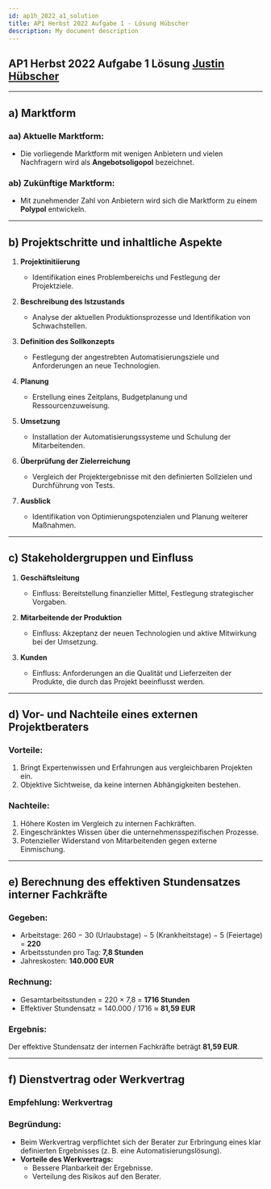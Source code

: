 ```yaml
---
id: ap1h_2022_a1_solution
title: AP1 Herbst 2022 Aufgabe 1 - Lösung Hübscher
description: My document description
---
```


## AP1 Herbst 2022 Aufgabe 1 Lösung [Justin Hübscher](<../../../user/Auszubildende Holldack/huebscher.md>)

---

## a) Marktform

### aa) Aktuelle Marktform:
- Die vorliegende Marktform mit wenigen Anbietern und vielen Nachfragern wird als **Angebotsoligopol** bezeichnet.

### ab) Zukünftige Marktform:
- Mit zunehmender Zahl von Anbietern wird sich die Marktform zu einem **Polypol** entwickeln.

---

## b) Projektschritte und inhaltliche Aspekte

1. **Projektinitiierung**  
   - Identifikation eines Problembereichs und Festlegung der Projektziele.

2. **Beschreibung des Istzustands**  
   - Analyse der aktuellen Produktionsprozesse und Identifikation von Schwachstellen.

3. **Definition des Sollkonzepts**  
   - Festlegung der angestrebten Automatisierungsziele und Anforderungen an neue Technologien.

4. **Planung**  
   - Erstellung eines Zeitplans, Budgetplanung und Ressourcenzuweisung.

5. **Umsetzung**  
   - Installation der Automatisierungssysteme und Schulung der Mitarbeitenden.

6. **Überprüfung der Zielerreichung**  
   - Vergleich der Projektergebnisse mit den definierten Sollzielen und Durchführung von Tests.

7. **Ausblick**  
   - Identifikation von Optimierungspotenzialen und Planung weiterer Maßnahmen.

---

## c) Stakeholdergruppen und Einfluss

1. **Geschäftsleitung**  
   - Einfluss: Bereitstellung finanzieller Mittel, Festlegung strategischer Vorgaben.

2. **Mitarbeitende der Produktion**  
   - Einfluss: Akzeptanz der neuen Technologien und aktive Mitwirkung bei der Umsetzung.

3. **Kunden**  
   - Einfluss: Anforderungen an die Qualität und Lieferzeiten der Produkte, die durch das Projekt beeinflusst werden.

---

## d) Vor- und Nachteile eines externen Projektberaters

### Vorteile:
1. Bringt Expertenwissen und Erfahrungen aus vergleichbaren Projekten ein.  
2. Objektive Sichtweise, da keine internen Abhängigkeiten bestehen.  

### Nachteile:
1. Höhere Kosten im Vergleich zu internen Fachkräften.  
2. Eingeschränktes Wissen über die unternehmensspezifischen Prozesse.  
3. Potenzieller Widerstand von Mitarbeitenden gegen externe Einmischung.  

---

## e) Berechnung des effektiven Stundensatzes interner Fachkräfte

### Gegeben:
- Arbeitstage: 260 − 30 (Urlaubstage) − 5 (Krankheitstage) − 5 (Feiertage) = **220**  
- Arbeitsstunden pro Tag: **7,8 Stunden**  
- Jahreskosten: **140.000 EUR**  

### Rechnung:
- Gesamtarbeitsstunden = 220 × 7,8 = **1716 Stunden**  
- Effektiver Stundensatz = 140.000 / 1716 ≈ **81,59 EUR**  

### Ergebnis:
Der effektive Stundensatz der internen Fachkräfte beträgt **81,59 EUR**.

---

## f) Dienstvertrag oder Werkvertrag

### Empfehlung: **Werkvertrag**

### Begründung:
- Beim Werkvertrag verpflichtet sich der Berater zur Erbringung eines klar definierten Ergebnisses (z. B. eine Automatisierungslösung).  
- **Vorteile des Werkvertrags:**  
  - Bessere Planbarkeit der Ergebnisse.  
  - Verteilung des Risikos auf den Berater.  
